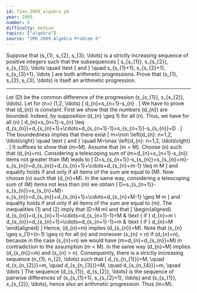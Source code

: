 ```yaml
---
id: fimo_2009_algebra_p6
year: 2009
number: 6
difficulty: medium
topics: ["algebra"]
source: "IMO 2009 Algebra Problem 6"
---
```


Suppose that \(s_{1}, s_{2}, s_{3}, \ldots\) is a strictly increasing sequence of positive integers such that the subsequences
\[
s_{s_{1}}, s_{s_{2}}, s_{s_{3}}, \ldots \quad \text { and } \quad s_{s_{1}+1}, s_{s_{2}+1}, s_{s_{3}+1}, \ldots
\]
are both arithmetic progressions. Prove that \(s_{1}, s_{2}, s_{3}, \ldots\) is itself an arithmetic progression.

---
Let \(D\) be the common difference of the progression \(s_{s_{1}}, s_{s_{2}}, \ldots\). Let for \(n=\) \(1,2, \ldots\)
\[
d_{n}=s_{n+1}-s_{n} .
\]
We have to prove that \(d_{n}\) is constant. First we show that the numbers \(d_{n}\) are bounded. Indeed, by supposition \(d_{n} \geq 1\) for all \(n\). Thus, we have for all \(n\)
\[
d_{n}=s_{n+1}-s_{n} \leq d_{s_{n}}+d_{s_{n}+1}+\cdots+d_{s_{n+1}-1}=s_{s_{n+1}}-s_{s_{n}}=D .
\]
The boundedness implies that there exist
\[
m=\min \left\{d_{n}: n=1,2, \ldots\right\} \quad \text { and } \quad M=\max \left\{d_{n}: n=1,2, \ldots\right\} .
\]
It suffices to show that \(m=M\). Assume that \(m < M\). Choose \(n\) such that \(d_{n}=m\). Considering a telescoping sum of \(m=d_{n}=s_{n+1}-s_{n}\) items not greater than \(M\) leads to
\[
D=s_{s_{n+1}}-s_{s_{n}}=s_{s_{n}+m}-s_{s_{n}}=d_{s_{n}}+d_{s_{n}+1}+\cdots+d_{s_{n}+m-1} \leq m M
\]
and equality holds if and only if all items of the sum are equal to \(M\). Now choose \(n\) such that \(d_{n}=M\). In the same way, considering a telescoping sum of \(M\) items not less than \(m\) we obtain
\[
D=s_{s_{n+1}}-s_{s_{n}}=s_{s_{n}+M}-s_{s_{n}}=d_{s_{n}}+d_{s_{n}+1}+\cdots+d_{s_{n}+M-1} \geq M m
\]
and equality holds if and only if all items of the sum are equal to \(m\). The inequalities (1) and (2) imply that \(D=M m\) and that
\[
\begin{aligned}
d_{s_{n}}=d_{s_{n}+1}=\cdots=d_{s_{n+1}-1}=M & \text { if } d_{n}=m \\
d_{s_{n}}=d_{s_{n}+1}=\cdots=d_{s_{n+1}-1}=m & \text { if } d_{n}=M
\end{aligned}
\]
Hence, \(d_{n}=m\) implies \(d_{s_{n}}=M\). Note that \(s_{n} \geq s_{1}+(n-1) \geq n\) for all \(n\) and moreover \(s_{n} > n\) if \(d_{n}=n\), because in the case \(s_{n}=n\) we would have \(m=d_{n}=d_{s_{n}}=M\) in contradiction to the assumption \(m < M\). In the same way \(d_{n}=M\) implies \(d_{s_{n}}=m\) and \(s_{n} > n\). Consequently, there is a strictly increasing sequence \(n_{1}, n_{2}, \ldots\) such that
\[
d_{s_{n_{1}}}=M, \quad d_{s_{n_{2}}}=m, \quad d_{s_{n_{3}}}=M, \quad d_{s_{n_{4}}}=m, \quad \ldots
\]
The sequence \(d_{s_{1}}, d_{s_{2}}, \ldots\) is the sequence of pairwise differences of \(s_{s_{1}+1}, s_{s_{2}+1}, \ldots\) and \(s_{s_{1}}, s_{s_{2}}, \ldots\), hence also an arithmetic progression. Thus \(m=M\).
